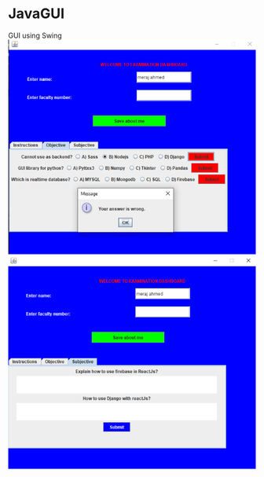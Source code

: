 # JavaGUI
GUI using Swing
<img src="https://github.com/m879/JavaGUI/blob/main/img2.png">
<img src="https://github.com/m879/JavaGUI/blob/main/img1.png">
